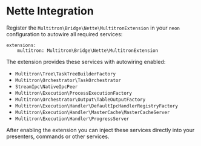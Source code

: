 # Nette Integration

Register the `Multitron\Bridge\Nette\MultitronExtension` in your `neon` configuration to autowire all required services:

```neon
extensions:
    multitron: Multitron\Bridge\Nette\MultitronExtension
```

The extension provides these services with autowiring enabled:

- `Multitron\Tree\TaskTreeBuilderFactory`
- `Multitron\Orchestrator\TaskOrchestrator`
- `StreamIpc\NativeIpcPeer`
- `Multitron\Execution\ProcessExecutionFactory`
- `Multitron\Orchestrator\Output\TableOutputFactory`
- `Multitron\Execution\Handler\DefaultIpcHandlerRegistryFactory`
- `Multitron\Execution\Handler\MasterCache\MasterCacheServer`
- `Multitron\Execution\Handler\ProgressServer`

After enabling the extension you can inject these services directly into your presenters, commands or other services.
